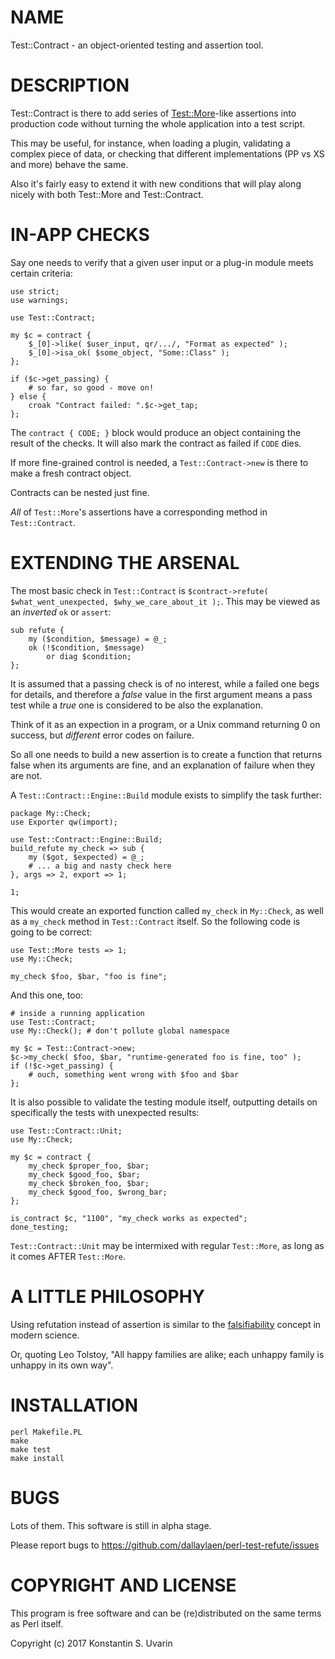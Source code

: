 # NAME

Test::Contract - an object-oriented testing and assertion tool.

# DESCRIPTION

Test::Contract is there to add series of 
[Test::More](https://metacpan.org/pod/Test::More)-like assertions
into production code without turning the whole application
into a test script.

This may be useful, for instance, when loading a plugin, validating a
complex piece of data, or checking that different implementations
(PP vs XS and more) behave the same.

Also it's fairly easy to extend it with new conditions that will
play along nicely with both Test::More and Test::Contract.

# IN-APP CHECKS

Say one needs to verify that a given user input or a plug-in module
meets certain criteria:

    use strict;
    use warnings;

    use Test::Contract;

    my $c = contract {
        $_[0]->like( $user_input, qr/.../, "Format as expected" );
        $_[0]->isa_ok( $some_object, "Some::Class" );
    };

    if ($c->get_passing) {
        # so far, so good - move on!
    } else {
        croak "Contract failed: ".$c->get_tap;
    };

The `contract { CODE; }` block would produce an object containing the result of
the checks. It will also mark the contract as failed if `CODE` dies.

If more fine-grained control is needed, a `Test::Contract->new` is there
to make a fresh contract object.

Contracts can be nested just fine.

*All* of `Test::More`'s assertions have a corresponding method
in `Test::Contract`.

# EXTENDING THE ARSENAL

The most basic check in `Test::Contract` is
`$contract->refute( $what_went_unexpected, $why_we_care_about_it );`.
This may be viewed as an *inverted* `ok` or `assert`:

    sub refute {
        my ($condition, $message) = @_;
        ok (!$condition, $message)
            or diag $condition;
    };

It is assumed that a passing check is of no interest, while a failed one
begs for details, and therefore a *false* value in the first argument
means a pass test while a *true* one is considered to be
also the explanation.

Think of it as an expection in a program,
or a Unix command returning 0 on success,
but *different* error codes on failure.

So all one needs to build a new assertion is to create a function
that returns false when its arguments are fine, and an explanation of failure
when they are not.

A `Test::Contract::Engine::Build` module exists to simplify the task further:

    package My::Check;
    use Exporter qw(import);

    use Test::Contract::Engine::Build;
    build_refute my_check => sub {
        my ($got, $expected) = @_;
        # ... a big and nasty check here
    }, args => 2, export => 1;

    1;

This would create an exported function called `my_check` in `My::Check`, as
well as a `my_check` method in `Test::Contract` itself. So the following code
is going to be correct:

    use Test::More tests => 1;
    use My::Check;

    my_check $foo, $bar, "foo is fine";

And this one, too:

    # inside a running application
    use Test::Contract;
    use My::Check(); # don't pollute global namespace

    my $c = Test::Contract->new;
    $c->my_check( $foo, $bar, "runtime-generated foo is fine, too" );
    if (!$c->get_passing) {
        # ouch, something went wrong with $foo and $bar
    };

It is also possible to validate the testing module itself, outputting details
on specifically the tests with unexpected results:

    use Test::Contract::Unit;
    use My::Check;

    my $c = contract {
        my_check $proper_foo, $bar;
        my_check $good_foo, $bar;
        my_check $broken_foo, $bar;
        my_check $good_foo, $wrong_bar;
    };

    is_contract $c, "1100", "my_check works as expected";
    done_testing;

`Test::Contract::Unit` may be intermixed with regular `Test::More`, as long
as it comes AFTER `Test::More`.

# A LITTLE PHILOSOPHY

Using refutation instead of assertion is similar to the
[falsifiability](https://en.wikipedia.org/wiki/Falsifiability)
concept in modern science.

Or, quoting Leo Tolstoy,
"All happy families are alike; each unhappy family is unhappy in its own way".

# INSTALLATION

    perl Makefile.PL
    make
    make test
    make install

# BUGS

Lots of them. This software is still in alpha stage.

Please report bugs to https://github.com/dallaylaen/perl-test-refute/issues

# COPYRIGHT AND LICENSE

This program is free software and can be (re)distributed on the same terms
as Perl itself.

Copyright (c) 2017 Konstantin S. Uvarin
